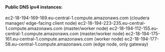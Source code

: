
#### Public DNS ipv4 instances:

ec2-18-194-169-169.eu-central-1.compute.amazonaws.com (cloudera manager/ edge-facing client node)
ec2-18-194-223-235.eu-central-1.compute.amazonaws.com (master/worker node)
ec2-18-194-112-155.eu-central-1.compute.amazonaws.com (master/worker node)
ec2-18-194-175-161.eu-central-1.compute.amazonaws.com (worker node)
ec2-18-194-177-58.eu-central-1.compute.amazonaws.com  (edge node, only gateway)
